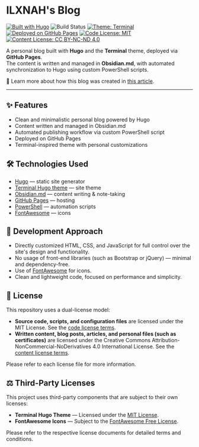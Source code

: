 # ILXNAH's Blog
[![Built with Hugo](https://img.shields.io/badge/Built%20with-Hugo-ff4088)](https://gohugo.io/)
![Build Status](https://img.shields.io/github/actions/workflow/status/ILXNAH/ILXNAH.github.io/hugo.yaml?branch=main&label=Build&color=blueviolet)
[![Theme: Terminal](https://img.shields.io/badge/Theme-Terminal-444444)](https://github.com/panr/hugo-theme-terminal)
[![Deployed on GitHub Pages](https://img.shields.io/badge/Deployed%20on-GitHub%20Pages-0a8f08)](https://pages.github.com/)
[![Code License: MIT](https://img.shields.io/badge/Code%20License-MIT-0066cc)](CODE_LICENSING_TERMS.txt)
[![Content License: CC BY-NC-ND 4.0](https://img.shields.io/badge/Content%20License-CC%20BY--NC--ND%204.0-999999)](CONTENT_LICENSING_TERMS.txt)

A personal blog built with **Hugo** and the **Terminal** theme, deployed via **GitHub Pages**.  
The content is written and managed in **Obsidian.md**, with automated synchronization to Hugo using custom PowerShell scripts.

📝 Learn more about how this blog was created in [this article](https://ilxnah.github.io/posts/creating-obsidian-blog/).

---

## ✨ Features
- Clean and minimalistic personal blog powered by Hugo
- Content written and managed in Obsidian.md
- Automated publishing workflow via custom PowerShell script
- Deployed on GitHub Pages
- Terminal-inspired theme with personal customizations

## 🛠️ Technologies Used
- [Hugo](https://gohugo.io/) — static site generator
- [Terminal Hugo theme](https://github.com/panr/hugo-theme-terminal) — site theme
- [Obsidian.md](https://obsidian.md/) — content writing & note-taking
- [GitHub Pages](https://pages.github.com/) — hosting
- [PowerShell](https://learn.microsoft.com/en-us/powershell/) — automation scripts
- [FontAwesome](https://fontawesome.com/) — icons

## 🚀 Development Approach
- Directly customized HTML, CSS, and JavaScript for full control over the site's design and functionality.
- No usage of front-end libraries (such as Bootstrap or jQuery) — minimal and dependency-free.
- Use of [FontAwesome](https://fontawesome.com/) for icons.
- Clean and lightweight code, focused on performance and simplicity.

## 📄 License
This repository uses a dual-license model:
- **Source code, scripts, and configuration files** are licensed under the MIT License. See the [code license terms](CODE_LICENSING_TERMS.txt).
- **Written content, blog posts, articles, and personal files (such as certificates)** are licensed under the Creative Commons Attribution-NonCommercial-NoDerivatives 4.0 International License. See the [content license terms](CONTENT_LICENSING_TERMS.txt).

Please refer to each license file for more information.

## ⚖️ Third-Party Licenses
This project uses third-party components that are subject to their own licenses:
- **Terminal Hugo Theme** — Licensed under the [MIT License](https://github.com/panr/hugo-theme-terminal/blob/master/LICENSE.md).
- **FontAwesome Icons** — Subject to the [FontAwesome Free License](https://fontawesome.com/license/free).

Please refer to the respective license documents for detailed terms and conditions.
